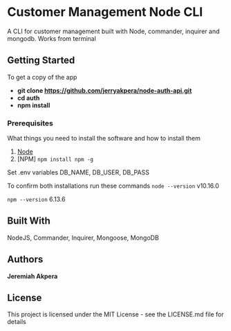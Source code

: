 # Customer Management Node CLI

A CLI for customer management built with Node, commander, inquirer and mongodb. Works from terminal

## Getting Started

To get a copy of the app 
- **git clone https://github.com/jerryakpera/node-auth-api.git**
- **cd auth**
- **npm install**

### Prerequisites

What things you need to install the software and how to install them
1. [Node](https://nodejs.org/en/)
1. [NPM] `npm install npm -g`

Set .env variables
DB_NAME, DB_USER, DB_PASS

To confirm both installations run these commands
`node --version`
v10.16.0

`npm --version`
6.13.6

## Built With
NodeJS, Commander, Inquirer, Mongoose, MongoDB

## Authors
**Jeremiah Akpera**

## License
This project is licensed under the MIT License - see the LICENSE.md file for details